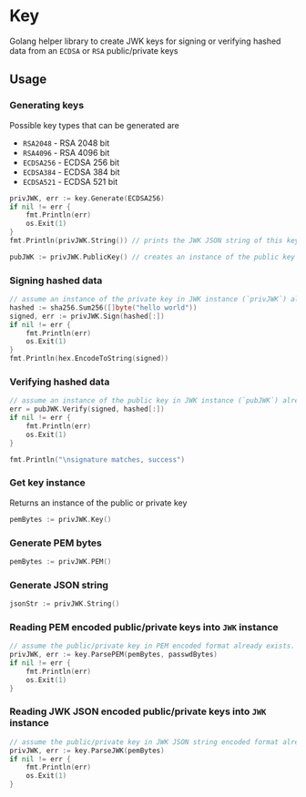 # Key

Golang helper library to create JWK keys for signing or verifying hashed data from an `ECDSA` or `RSA` public/private keys

## Usage

### Generating keys

Possible key types that can be generated are 
- `RSA2048` - RSA 2048 bit
- `RSA4096` - RSA 4096 bit
- `ECDSA256` - ECDSA 256 bit
- `ECDSA384` - ECDSA 384 bit
- `ECDSA521` - ECDSA 521 bit

```go
privJWK, err := key.Generate(ECDSA256)
if nil != err {
    fmt.Println(err)
    os.Exit(1)
}
fmt.Println(privJWK.String()) // prints the JWK JSON string of this key

pubJWK := privJWK.PublicKey() // creates an instance of the public key for the generated private key

```


### Signing hashed data

```go
// assume an instance of the private key in JWK instance (`privJWK`) already exists
hashed := sha256.Sum256([]byte("hello world"))
signed, err := privJWK.Sign(hashed[:])
if nil != err {
    fmt.Println(err)
    os.Exit(1)
}
fmt.Println(hex.EncodeToString(signed))

```


### Verifying hashed data

```go
// assume an instance of the public key in JWK instance (`pubJWK`) already exists
err = pubJWK.Verify(signed, hashed[:])
if nil != err {
    fmt.Println(err)
    os.Exit(1)
}

fmt.Println("\nsignature matches, success")

```


### Get key instance

Returns an instance of the public or private key

```go
pemBytes := privJWK.Key()
```


### Generate PEM bytes

```go
pemBytes := privJWK.PEM()

```


### Generate JSON string

```go
jsonStr := privJWK.String()

```


### Reading PEM encoded public/private keys into `JWK` instance

```go
// assume the public/private key in PEM encoded format already exists. password is given in bytes if needed to decrypt the x509 private key PEM
privJWK, err := key.ParsePEM(pemBytes, passwdBytes)
if nil != err {
    fmt.Println(err)
    os.Exit(1)
}

```


### Reading JWK JSON encoded public/private keys into `JWK` instance

```go
// assume the public/private key in JWK JSON string encoded format already exists
privJWK, err := key.ParseJWK(pemBytes)
if nil != err {
    fmt.Println(err)
    os.Exit(1)
}

```
